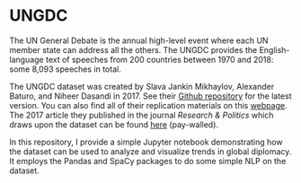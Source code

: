 # UNGDC

The UN General Debate is the annual high-level event where each UN member state can address all the others.  The UNGDC provides the English-language text of speeches from 200 countries between 1970 and 2018: some 8,093 speeches in total.

The UNGDC dataset was created by Slava Jankin Mikhaylov, Alexander Baturo, and Niheer Dasandi in 2017.  See their [Github repository](https://github.com/sjankin/UnitedNations) for the latest version.  You can also find all of their replication materials on this [webpage](https://dataverse.harvard.edu/dataset.xhtml?persistentId=doi:10.7910/DVN/0TJX8Y).
The 2017 article they published in the journal <i>Research & Politics</i> which draws upon the dataset can be found [here](https://journals.sagepub.com/doi/full/10.1177/2053168017712821) (pay-walled).

In this repository, I provide a simple Jupyter notebook demonstrating how the dataset can be used to analyze and visualize trends in global diplomacy. It employs the Pandas and SpaCy packages to do some simple NLP on the dataset.
